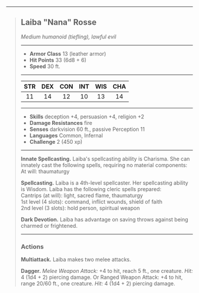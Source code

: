 ***
> ## Laiba "Nana" Rosse
> *Medium humanoid (tiefling), lawful evil*
> 
> ***
> 
> - **Armor Class** 13 (leather armor)
> - **Hit Points** 33 (6d8 + 6)
> - **Speed** 30 ft.
> 
> ***
> 
> |STR|DEX|CON|INT|WIS|CHA|
> |:---:|:---:|:---:|:---:|:---:|:---:|
> |11|14|12|10|13|14|
> 
> ***
> 
> - **Skills** deception +4, persuasion +4, religion +2
> - **Damage Resistances** fire
> - **Senses** darkvision 60 ft., passive Perception 11
> - **Languages** Common, Infernal
> - **Challenge** 2 (450 xp)
> 
> ***
> 
> **Innate Spellcasting.** Laiba's spellcasting ability is Charisma. She can innately cast the following spells, requiring no material components:  
> At will: thaumaturgy
> 
> **Spellcasting.** Laiba is a 4th-level spellcaster. Her spellcasting ability is Wisdom. Laiba has the following cleric spells prepared:  
> Cantrips (at will): light, sacred flame, thaumaturgy  
> 1st level (4 slots): command, inflict wounds, shield of faith  
> 2nd level (3 slots): hold person, spiritual weapon
> 
> **Dark Devotion.** Laiba has advantage on saving throws against being charmed or frightened.
> 
> ***
> 
> ### Actions
> **Multiattack.** Laiba makes two melee attacks.
> 
> **Dagger.** *Melee Weapon Attack:* +4 to hit, reach 5 ft., one creature. *Hit:* 4 (1d4 + 2) piercing damage. Or Ranged Weapon Attack: +4 to hit, range 20/60 ft., one creature. *Hit:* 4 (1d4 + 2) piercing damage.